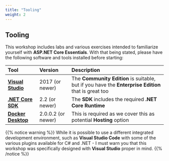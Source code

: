 ```yaml
---
title: "Tooling"
weight: 2
---
```


## Tooling

This workshop includes labs and various exercises intended to familiarize yourself with __ASP.NET Core Essentials__. With that being stated, please have the following software and tools installed before starting:

| Tool | Version | Description |
| :--- | :--- | :--- |
| <a href='https://docs.microsoft.com/en-us/visualstudio/install/install-visual-studio?view=vs-2017' target='_blank'>__Visual Studio__ <i class="fas fa-external-link-alt"></i></a> | 2017 (or newer) | The __Community Edition__ is suitable, but if you have the __Enterprise Edition__ that is great too |
| <a href='https://dotnet.microsoft.com/download' target='_blank'>__.NET Core SDK__ <i class="fas fa-external-link-alt"></i></a> | 2.2  (or newer) | The __SDK__ includes the required __.NET Core Runtime__ |
| <a href='https://docs.docker.com/docker-for-windows/install/' target='_blank'>__Docker Desktop__ <i class="fas fa-external-link-alt"></i></a> | 2.0.0.2  (or newer) | This is required as we cover this as potential __Hosting__ option |

 {{% notice warning %}}
While it is possible to use a different integrated development environment, such as __Visual Studio Code__ with some of the various plugins available for C# and .NET - I must warn you that this workshop was specifically designed with __Visual Studio__ proper in mind.
{{% /notice %}}